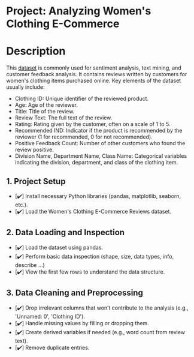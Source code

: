 # Project: Analyzing Women's Clothing E-Commerce

# Description

This [dataset](https://www.kaggle.com/datasets/nicapotato/womens-ecommerce-clothing-reviews) is commonly used for sentiment analysis, text mining, and customer feedback analysis. It contains reviews written by customers for women's clothing items purchased online. Key elements of the dataset usually include:

- Clothing ID: Unique identifier of the reviewed product.
- Age: Age of the reviewer.
- Title: Title of the review.
- Review Text: The full text of the review.
- Rating: Rating given by the customer, often on a scale of 1 to 5.
- Recommended IND: Indicator if the product is recommended by the reviewer (1 for recommended, 0 for not recommended).
- Positive Feedback Count: Number of other customers who found the review positive.
- Division Name, Department Name, Class Name: Categorical variables indicating the division, department, and class of the clothing item.

## 1. Project Setup

- [✔️] Install necessary Python libraries (pandas, matplotlib, seaborn, etc.).
- [✔️] Load the Women's Clothing E-Commerce Reviews dataset.

## 2. Data Loading and Inspection

- [✔️] Load the dataset using pandas.
- [✔️] Perform basic data inspection (shape, size, data types, info, describe ...)
- [✔️] View the first few rows to understand the data structure.

## 3. Data Cleaning and Preprocessing

- [✔️] Drop irrelevant columns that won’t contribute to the analysis (e.g., 'Unnamed: 0', 'Clothing ID').
- [✔️] Handle missing values by filling or dropping them.
- [✔️] Create derived variables if needed (e.g., word count from review text).
- [✔️] Remove duplicate entries.
